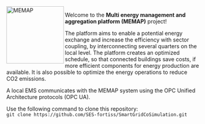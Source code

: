 <img align="left" src="https://www.innolab-livinglabs.de/fileadmin/images/innolabMap/memap_logo.png" alt="MEMAP" width="150"/>

Welcome to the **Multi energy management and aggregation platform (MEMAP)** project!

The platform aims to enable a potential energy exchange and increase the efficiency with sector coupling, by interconnecting several quarters on the local level. The platform creates an optimized schedule, so that connected buildings save costs, if more efficient components for energy production are available. It is also possible to optimize the energy operations to reduce CO2 emissions.

A local EMS communicates with the MEMAP system using the OPC Unified Architecture protocols (OPC UA).

Use the following command to clone this repository:  
``
git clone https://github.com/SES-fortiss/SmartGridCoSimulation.git
``
